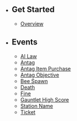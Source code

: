- ## Get Started
    - [Overview](/{{route}}/{{version}}/overview)
- ## Events
    - [AI Law](/{{route}}/{{version}}/events/ai-law)
    - [Antag](/{{route}}/{{version}}/events/antag)
    - [Antag Item Purchase](/{{route}}/{{version}}/events/antag-item-purchase)
    - [Antag Objective](/{{route}}/{{version}}/events/antag-objective)
    - [Bee Spawn](/{{route}}/{{version}}/events/bee-spawn)
    - [Death](/{{route}}/{{version}}/events/death)
    - [Fine](/{{route}}/{{version}}/events/fine)
    - [Gauntlet High Score](/{{route}}/{{version}}/events/gauntlet-high-score)
    - [Station Name](/{{route}}/{{version}}/events/station-name)
    - [Ticket](/{{route}}/{{version}}/events/ticket)
